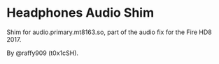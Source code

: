 # Headphones Audio Shim
Shim for audio.primary.mt8163.so, part of the audio fix for the Fire HD8 2017.

By @raffy909 (t0x1cSH).
